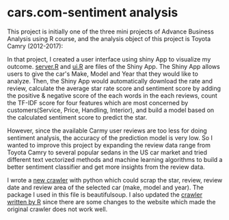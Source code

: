 # cars.com-sentiment analysis

This project is initially one of the three mini projects of Advance Business Analysis using R course, and the analysis object of this project is Toyota Camry (2012-2017):

In that project, I created a user interface using shiny App to visualize my outcome. [server.R](https://github.com/Lanwei02/NLP-cars.com/blob/master/server.R) and [ui.R](https://github.com/Lanwei02/NLP-cars.com/blob/master/ui.R) are files of the Shiny App. The Shiny App allows users to give the car's Make, Model and Year that they would like to analyze. Then, the Shiny App would automatically download the rate and review, calculate the average star rate score and sentiment score by adding the positive & negative score of the each words in the each reviews, count the TF-IDF score for four features which are most concerned by customers(Service, Price, Handling, Interior), and build a model based on the calculated sentiment score to predict the star.

However, since the available Carmy user reviews are too less for doing sentiment analysis, the accuracy of the prediction model is very low. So I wanted to improve this project by expanding the review data range from Toyota Camry to several popular sedans in the US car market and tried different text vectorized methods and machine learning algorithms to build a better sentiment classifier and get more insights from the review data.

I wrote a [new crawler](https://github.com/Lanwei02/cars.com-sentiment-analysis/blob/master/car_crawler.ipynb) with python which could scrap the star, review, review date and review area of the selected car (make, model and year). The package I used in this file is beautifulsoup. I also updated the [crawler written by R](https://github.com/Lanwei02/cars.com-sentiment-analysis/blob/master/CARS_CRAWLER.R) since there are some changes to the website which made the original crawler does not work well.
